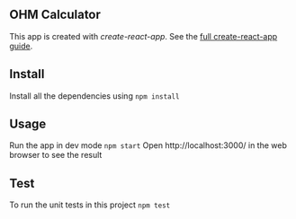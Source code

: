OHM Calculator
---

This app is created with *create-react-app*. See the [full create-react-app guide](https://github.com/facebookincubator/create-react-app/blob/master/packages/react-scripts/template/README.md).


Install
---
Install all the dependencies using
`npm install`



Usage
---
Run the app in dev mode
`npm start`
Open http://localhost:3000/ in the web browser to see the result

Test
---
To run the unit tests in this project
`npm test`

